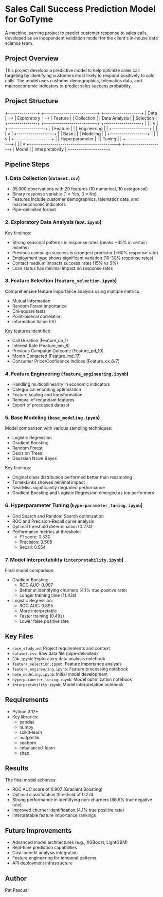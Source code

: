# Sales Call Success Prediction Model for GoTyme
A machine learning project to predict customer response to sales calls, developed as an independent validation model for the client's in-house data science team.

## Project Overview
This project develops a predictive model to help optimize sales call targeting by identifying customers most likely to respond positively to cold calls. The model uses customer demographics, telematics data, and macroeconomic indicators to predict sales success probability.

## Project Structure
+---------------+     +---------------------------+     +-------------------+
| Data          | --> | Exploratory               | --> | Feature          |
| Collection    |     | Data Analysis             |     | Selection        |
+---------------+     +---------------------------+     +-------------------+
        |                                                        |
        |                                                        v
        |                                              +-------------------+
        |                                              | Feature          |
        |                                              | Engineering      |
        |                                              +-------------------+
        |                                                        |
        |                                                        v
        |                                              +-------------------+
        |                                              | Base             |
        |                                              | Modeling         |
        |                                              +-------------------+
        |                                                        |
        |                                                        v
        |                                              +-------------------+
        |                                              | Hyperparameter   |
        |                                              | Tuning           |
        |                                              +-------------------+
        |                                                        |
        |                                                        v
        +--------------------------------------------> +-------------------+
                                                      | Model             |
                                                      | Interpretability  |
                                                      +-------------------+

## Pipeline Steps

### 1. Data Collection (`dataset.csv`)
- 35,000 observations with 20 features (10 numerical, 10 categorical)
- Binary response variable (1 = Yes, 0 = No)
- Features include customer demographics, telematics data, and macroeconomic indicators
- Pipe-delimited format

### 2. Exploratory Data Analysis (`EDA.ipynb`)
Key findings:
- Strong seasonal patterns in response rates (peaks ~45% in certain months)
- Previous campaign success is strongest predictor (~60% response rate)
- Employment type shows significant variation (10-30% response rates)
- Contact medium impacts success rates (15% vs 5%)
- Loan status has minimal impact on response rates

### 3. Feature Selection (`feature_selection.ipynb`)
Comprehensive feature importance analysis using multiple metrics:
- Mutual Information
- Random Forest importance
- Chi-square tests
- Point-biserial correlation
- Information Value (IV)

Key features identified:
- Call Duration (Feature_dn_1)
- Interest Rate (Feature_em_8)
- Previous Campaign Outcome (Feature_pd_19)
- Month Contacted (Feature_md_17)
- Consumer Price/Confidence Indices (Feature_cx_6/7)

### 4. Feature Engineering (`feature_engineering.ipynb`)
- Handling multicollinearity in economic indicators
- Categorical encoding optimization
- Feature scaling and transformation
- Removal of redundant features
- Export of processed dataset

### 5. Base Modeling (`base_modeling.ipynb`)
Model comparison with various sampling techniques:
- Logistic Regression
- Gradient Boosting
- Random Forest
- Decision Trees
- Gaussian Naive Bayes

Key findings:
- Original class distribution performed better than resampling
- TomekLinks showed minimal impact
- NearMiss significantly degraded performance
- Gradient Boosting and Logistic Regression emerged as top performers

### 6. Hyperparameter Tuning (`hyperparameter_tuning.ipynb`)
- Grid Search and Random Search optimization
- ROC and Precision-Recall curve analysis
- Optimal threshold determination (0.274)
- Performance metrics at threshold:
  - F1 score: 0.530
  - Precision: 0.508
  - Recall: 0.554

### 7. Model Interpretability (`interpretability.ipynb`)
Final model comparison:
- Gradient Boosting:
  - ROC AUC: 0.907
  - Better at identifying churners (4.1% true positive rate)
  - Longer training time (11.43s)
- Logistic Regression:
  - ROC AUC: 0.895
  - More interpretable
  - Faster training (0.49s)
  - Lower false positive rate

## Key Files
- `case_study.md`: Project requirements and context
- `dataset.csv`: Raw data file (pipe-delimited)
- `EDA.ipynb`: Exploratory data analysis notebook
- `feature_selection.ipynb`: Feature importance analysis
- `feature_engineering.ipynb`: Feature processing notebook
- `base_modeling.ipynb`: Initial model development
- `hyperparameter_tuning.ipynb`: Model optimization notebook
- `interpretability.ipynb`: Model interpretation notebook

## Requirements
- Python 3.12+
- Key libraries:
  - pandas
  - numpy
  - scikit-learn
  - matplotlib
  - seaborn
  - imbalanced-learn
  - shap

## Results
The final model achieves:
- ROC AUC score of 0.907 (Gradient Boosting)
- Optimal classification threshold of 0.274
- Strong performance in identifying non-churners (86.6% true negative rate)
- Improved churner identification (4.1% true positive rate)
- Interpretable feature importance rankings

## Future Improvements
- Advanced model architectures (e.g., XGBoost, LightGBM)
- Real-time prediction capabilities
- Cost-benefit analysis integration
- Feature engineering for temporal patterns
- API deployment infrastructure

## Author
Pat Pascual
